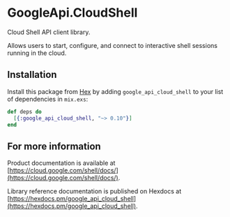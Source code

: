# GoogleApi.CloudShell

Cloud Shell API client library.

Allows users to start, configure, and connect to interactive shell sessions running in the cloud.


## Installation

Install this package from [Hex](https://hex.pm) by adding
`google_api_cloud_shell` to your list of dependencies in `mix.exs`:

```elixir
def deps do
  [{:google_api_cloud_shell, "~> 0.10"}]
end
```

## For more information

Product documentation is available at [https://cloud.google.com/shell/docs/](https://cloud.google.com/shell/docs/).

Library reference documentation is published on Hexdocs at
[https://hexdocs.pm/google_api_cloud_shell](https://hexdocs.pm/google_api_cloud_shell).
